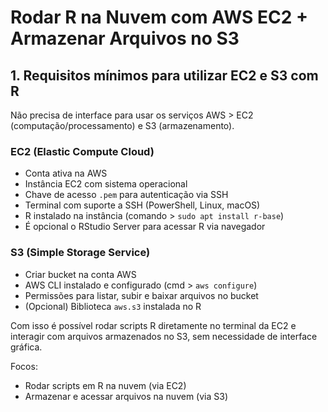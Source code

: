 # Rodar R na Nuvem com AWS EC2 + Armazenar Arquivos no S3
## 1. Requisitos mínimos para utilizar EC2 e S3 com R

Não precisa de interface para usar os serviços AWS > EC2 (computação/processamento) e S3 (armazenamento).

### EC2 (Elastic Compute Cloud)
- Conta ativa na AWS
- Instância EC2 com sistema operacional
- Chave de acesso `.pem` para autenticação via SSH
- Terminal com suporte a SSH (PowerShell, Linux, macOS)
- R instalado na instância (comando > `sudo apt install r-base`)
- É opcional o RStudio Server para acessar R via navegador

### S3 (Simple Storage Service)
- Criar bucket na conta AWS
- AWS CLI instalado e configurado (cmd > `aws configure`)
- Permissões para listar, subir e baixar arquivos no bucket
- (Opcional) Biblioteca `aws.s3` instalada no R

Com isso é possível rodar scripts R diretamente no terminal da EC2 e interagir com arquivos armazenados no S3, sem necessidade de interface gráfica.

Focos:
- Rodar scripts em R na nuvem (via EC2)
- Armazenar e acessar arquivos na nuvem (via S3)
